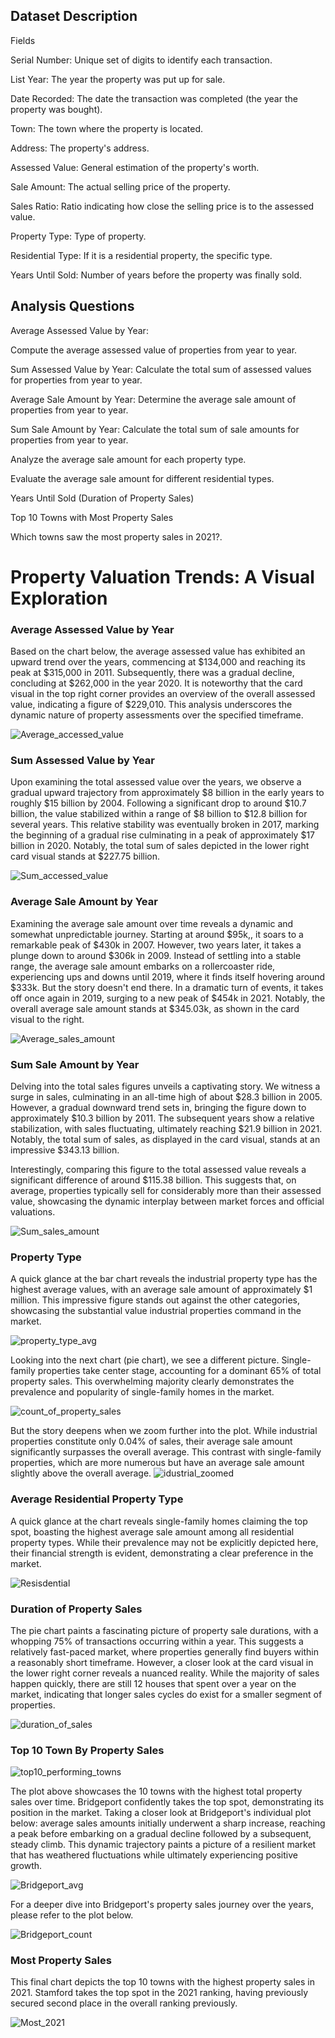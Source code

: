 ## Dataset Description

Fields

Serial Number: Unique set of digits to identify each transaction.

List Year: The year the property was put up for sale.

Date Recorded: The date the transaction was completed (the year the property was bought).

Town: The town where the property is located.

Address: The property's address.

Assessed Value: General estimation of the property's worth.

Sale Amount: The actual selling price of the property.

Sales Ratio: Ratio indicating how close the selling price is to the assessed value.

Property Type: Type of property.

Residential Type: If it is a residential property, the specific type.

Years Until Sold: Number of years before the property was finally sold.

## Analysis Questions

Average Assessed Value by Year:

Compute the average assessed value of properties from year to year.

Sum Assessed Value by Year:
Calculate the total sum of assessed values for properties from year to year.


Average Sale Amount by Year:
Determine the average sale amount of properties from year to year.

Sum Sale Amount by Year:
Calculate the total sum of sale amounts for properties from year to year.


Analyze the average sale amount for each property type.


Evaluate the average sale amount for different residential types.

Years Until Sold (Duration of Property Sales)

Top 10 Towns with Most Property Sales

Which towns saw the most property sales in 2021?.




# Property Valuation Trends: A Visual Exploration


### Average Assessed Value by Year
Based on the chart below, the average assessed value has exhibited an upward trend over the years, commencing at $134,000 and reaching its peak at $315,000 in 2011. Subsequently, there was a gradual decline, concluding at $262,000 in the year 2020. It is noteworthy that the card visual in the top right corner provides an overview of the overall assessed value, indicating a figure of $229,010. This analysis underscores the dynamic nature of property assessments over the specified timeframe.


![Average_accessed_value](https://github.com/sheddiboo/Real-Estate-Analysis-/assets/114742986/bc22a4ee-ff8e-4ee0-96d3-a51d2473ccf2)



### Sum Assessed Value by Year
Upon examining the total assessed value over the years, we observe a gradual upward trajectory from approximately $8 billion in the early years to roughly $15 billion by 2004. Following a significant drop to around $10.7 billion, the value stabilized within a range of $8 billion to $12.8 billion for several years. This relative stability was eventually broken in 2017, marking the beginning of a gradual rise culminating in a peak of approximately $17 billion in 2020. Notably, the total sum of sales depicted in the lower right card visual stands at  $227.75 billion.



![Sum_accessed_value](https://github.com/sheddiboo/Real-Estate-Analysis-/assets/114742986/f6900807-6e9a-4f1a-bcab-9cd0f651a67d)



### Average Sale Amount by Year

Examining the average sale amount over time reveals a dynamic and somewhat unpredictable journey. Starting at around $95k,, it soars to a remarkable peak of $430k in 2007. However, two years later, it takes a plunge down to around $306k in 2009. Instead of settling into a stable range, the average sale amount embarks on a rollercoaster ride, experiencing ups and downs until 2019, where it finds itself hovering around $333k. But the story doesn't end there. In a dramatic turn of events, it takes off once again in 2019, surging to a new peak of $454k in 2021. Notably, the overall average sale amount stands at $345.03k, as shown in the card visual to the right.

![Average_sales_amount](https://github.com/sheddiboo/Real-Estate-Analysis-/assets/114742986/4511c05c-acaf-4dd0-bdf2-31b6003bf47a)


### Sum Sale Amount by Year


Delving into the total sales figures unveils a captivating story. We witness a surge in sales, culminating in an all-time high of about $28.3 billion in 2005. However, a gradual downward trend sets in, bringing the figure down to approximately $10.3 billion by 2011. The subsequent years show a relative stabilization, with sales fluctuating, ultimately reaching $21.9 billion in 2021. Notably, the total sum of sales, as displayed in the card visual, stands at an impressive $343.13 billion.

Interestingly, comparing this figure to the total assessed value reveals a significant difference of around $115.38 billion. This suggests that, on average, properties typically sell for considerably more than their assessed value, showcasing the dynamic interplay between market forces and official valuations.


![Sum_sales_amount](https://github.com/sheddiboo/Real-Estate-Analysis-/assets/114742986/87247c24-cc34-41e9-91ae-2298471066a0)


### Property Type



A quick glance at the bar chart reveals the industrial property type has the highest average values, with an average sale amount of approximately $1 million. This impressive figure stands out against the other categories, showcasing the substantial value industrial properties command in the market.


![property_type_avg](https://github.com/sheddiboo/Real-Estate-Analysis-/assets/114742986/6a4e0ad7-ee60-4dc1-9e84-d14977f3445b)



Looking into the next chart (pie chart), we see a different picture. Single-family properties take center stage, accounting for a dominant 65% of total property sales. This overwhelming majority clearly demonstrates the prevalence and popularity of single-family homes in the market.

![count_of_property_sales](https://github.com/sheddiboo/Real-Estate-Analysis-/assets/114742986/0d576922-5166-4c53-9759-bce776c7dce8)



But the story deepens when we zoom further into the plot. While industrial properties constitute only 0.04% of sales, their average sale amount significantly surpasses the overall average. This contrast with single-family properties, which are more numerous but have an average sale amount slightly above the overall average.
![idustrial_zoomed](https://github.com/sheddiboo/Real-Estate-Analysis-/assets/114742986/16c0a516-cf06-4431-af53-bc7078b64d9d)

### Average Residential Property Type
A quick glance at the chart reveals single-family homes claiming the top spot, boasting the highest average sale amount among all residential property types. While their prevalence may not be explicitly depicted here, their financial strength is evident, demonstrating a clear preference in the market.

![Resisdential](https://github.com/sheddiboo/Real-Estate-Analysis-/assets/114742986/29f81276-ce22-4ffd-acd9-85a8a19df1ba)


### Duration of Property Sales
The pie chart paints a fascinating picture of property sale durations, with a whopping 75% of transactions occurring within a year. This suggests a relatively fast-paced market, where properties generally find buyers within a reasonably short timeframe. However, a closer look at the card visual in the lower right corner reveals a nuanced reality. While the majority of sales happen quickly, there are still 12 houses that spent over a year on the market, indicating that longer sales cycles do exist for a smaller segment of properties.

![duration_of_sales](https://github.com/sheddiboo/Real-Estate-Analysis-/assets/114742986/ef1e1554-26b8-411e-94f7-466bab059ce0)


### Top 10 Town By Property Sales 

![top10_performing_towns](https://github.com/sheddiboo/Real-Estate-Analysis-/assets/114742986/23e9e34f-d6f0-416f-b506-19669c73ad1c)



The plot above showcases the 10 towns with the highest total property sales over time. Bridgeport confidently takes the top spot, demonstrating its position in the market. Taking a closer look at Bridgeport's individual plot below: average sales amounts initially underwent a sharp increase, reaching a peak before embarking on a gradual decline followed by a subsequent, steady climb. This dynamic trajectory paints a picture of a resilient market that has weathered fluctuations while ultimately experiencing positive growth.

![Bridgeport_avg](https://github.com/sheddiboo/Real-Estate-Analysis-/assets/114742986/d89ab749-1407-43c4-bd9d-72773e9ec03f)

For a deeper dive into Bridgeport's property sales journey over the years, please refer to the plot below.

![Bridgeport_count](https://github.com/sheddiboo/Real-Estate-Analysis-/assets/114742986/2b1902a2-a4a9-4e80-a7d4-dbc82a85cdcc)


### Most Property Sales 

This final chart depicts the top 10 towns with the highest property sales in 2021.
Stamford takes the top spot in the 2021 ranking, having previously secured second place in the overall ranking previously.


![Most_2021](https://github.com/sheddiboo/Real-Estate-Analysis-/assets/114742986/6afc75cd-6b7f-407f-b60b-1688ee732422)
